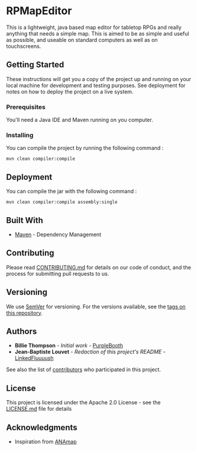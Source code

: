 # RPMapEditor

This is a lightweight, java based map editor for tabletop RPGs and really anything that needs a simple map. This is aimed to be as simple and useful as possible, and useable on standard computers as well as on touchscreens.

## Getting Started

These instructions will get you a copy of the project up and running on your local machine for development and testing purposes. See deployment for notes on how to deploy the project on a live system.

### Prerequisites

You'll need a Java IDE and Maven running on you computer.

### Installing

You can compile the project by running the following command :

```
mvn clean compiler:compile
```

[//]: # (## Running the tests)

[//]: # (## Explain how to run the automated tests for this system)

[//]: # (### Break down into end to end tests)

[//]: # (Explain what these tests test and why)

[//]: # (```)
[//]: # (Give an example)
[//]: # (```)

[//]: # (### And coding style tests)

[//]: # (Explain what these tests test and why)

[//]: # (```)
[//]: # (Give an example)
[//]: # (```)

## Deployment

You can compile the jar with the following command :

```
mvn clean compiler:compile assembly:single
```

## Built With

* [Maven](https://maven.apache.org/) - Dependency Management

## Contributing

Please read [CONTRIBUTING.md](CONTRIBUTING.md) for details on our code of conduct, and the process for submitting pull requests to us.

## Versioning

We use [SemVer](http://semver.org/) for versioning. For the versions available, see the [tags on this repository](https://github.com/LinkedFluuuush/RPMapEditor/tags). 

## Authors

* **Billie Thompson** - *Initial work* - [PurpleBooth](https://github.com/PurpleBooth)
* **Jean-Baptiste Louvet** - *Redaction of this project's README* - [LinkedFluuuush](https://github.com/LinkedFluuuush)

See also the list of [contributors](https://github.com/LinkedFluuuush/RPMapEditor/contributors) who participated in this project.

## License

This project is licensed under the Apache 2.0 License - see the [LICENSE.md](LICENSE.md) file for details

## Acknowledgments

* Inspiration from [ANAmap](http://deepnight.net/tools/tabletop-rpg-map-editor/)
